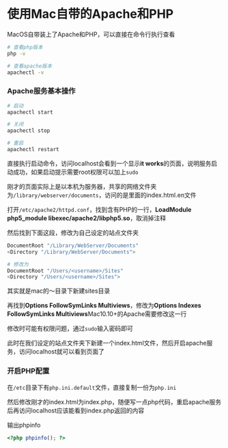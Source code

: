 # 使用Mac自带的Apache和PHP

MacOS自带装上了Apache和PHP，可以直接在命令行执行查看

```bash
# 查看php版本
php -v

# 查看apache版本
apachectl -v
```

### Apache服务基本操作

```bash
# 启动
apachectl start

# 关闭
apachectl stop

# 重启
apachectl restart
```

直接执行启动命令，访问localhost会看到一个显示**it works**的页面，说明服务启动成功，如果启动提示需要root权限可以加上`sudo`

刚才的页面实际上是以本机为服务器，共享的网络文件夹为`/library/webserver/documents`，访问的是里面的index.html.en文件

打开`/etc/apache2/httpd.conf`，找到含有PHP的一行，**LoadModule php5_module libexec/apache2/libphp5.so**，取消掉注释

然后找到下面这段，修改为自己设定的站点文件夹

```bash
DocumentRoot "/Library/WebServer/Documents"
<Directory "/Library/WebServer/Documents">

# 修改为
DocumentRoot "/Users/<username>/Sites"
<Directory "/Users/<username>/Sites">
```

其实就是mac的～目录下新建sites目录

再找到**Options FollowSymLinks Multiviews**，修改为**Options Indexes FollowSymLinks Multiviews**Mac10.10+的Apache需要修改这一行

修改时可能有权限问题，通过`sudo`输入密码即可

此时在我们设定的站点文件夹下新建一个index.html文件，然后开启apache服务，访问localhost就可以看到页面了

### 开启PHP配置

在`/etc`目录下有`php.ini.default`文件，直接复制一份为`php.ini`

然后修改刚才的index.html为index.php，随便写一点php代码，重启apache服务后再访问localhost应该能看到index.php返回的内容

输出phpinfo

```php
<?php phpinfo(); ?>
```


